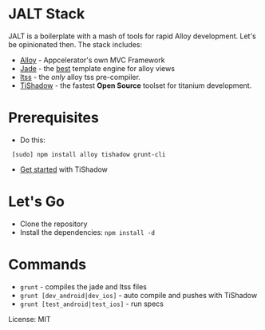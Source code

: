 # JALT Stack

JALT is a boilerplate with a  mash of tools for rapid Alloy development. Let's be opinionated then. The stack includes:

 * [Alloy](http://projects.appcelerator.com/alloy/docs/Alloy-bootstrap/index.html) -
   Appcelerator's own MVC Framework
 * [Jade](http://jade-lang.com/) - the [best](http://www.yydigital.com/blog/2013/7/10/A_Case_For_Jade_With_Alloy) template
   engine for alloy views
 * [ltss](https://github.com/dbankier/ltss) - the _only_ alloy tss pre-compiler.
 * [TiShadow](http://tishadow.yydigital.com/) - the fastest __Open Source__ toolset
   for titanium development.

# Prerequisites

 * Do this:
```
 [sudo] npm install alloy tishadow grunt-cli
``` 
 * [Get started](http://tishadow.yydigital.com/getting%20started) with TiShadow

# Let's Go

 * Clone the repository
 * Install the dependencies: `npm install -d` 

# Commands

 * `grunt` - compiles the jade and ltss files
 * `grunt [dev_android|dev_ios]` - auto compile and pushes with TiShadow
 * `grunt [test_android|test_ios]` - run specs 

License: MIT
